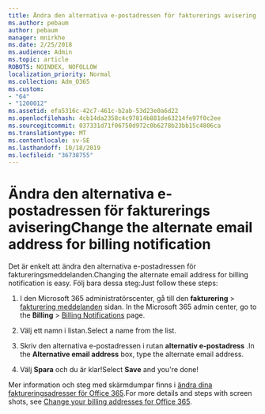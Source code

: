 ```yaml
---
title: Ändra den alternativa e-postadressen för fakturerings avisering
ms.author: pebaum
author: pebaum
manager: mnirkhe
ms.date: 2/25/2018
ms.audience: Admin
ms.topic: article
ROBOTS: NOINDEX, NOFOLLOW
localization_priority: Normal
ms.collection: Adm_O365
ms.custom:
- "64"
- "1200012"
ms.assetid: efa5316c-42c7-461c-b2ab-53d23e0a6d22
ms.openlocfilehash: 4cb14da2358c4c97814b881de63214fe97f0c2ee
ms.sourcegitcommit: 037331d71f06750d972c0b6278b23bb15c4806ca
ms.translationtype: MT
ms.contentlocale: sv-SE
ms.lasthandoff: 10/18/2019
ms.locfileid: "36738755"
---
```

# <a name="change-the-alternate-email-address-for-billing-notification"></a><span data-ttu-id="c1fb5-102">Ändra den alternativa e-postadressen för fakturerings avisering</span><span class="sxs-lookup"><span data-stu-id="c1fb5-102">Change the alternate email address for billing notification</span></span>

<span data-ttu-id="c1fb5-103">Det är enkelt att ändra den alternativa e-postadressen för faktureringsmeddelanden.</span><span class="sxs-lookup"><span data-stu-id="c1fb5-103">Changing the alternate email address for billing notification is easy.</span></span> <span data-ttu-id="c1fb5-104">Följ bara dessa steg:</span><span class="sxs-lookup"><span data-stu-id="c1fb5-104">Just follow these steps:</span></span>
  
1. <span data-ttu-id="c1fb5-105">I den Microsoft 365 administratörscenter, gå till den **fakturering** \> [fakturering meddelanden](https://go.microsoft.com/fwlink/p/?linkid=853212) sidan.  </span><span class="sxs-lookup"><span data-stu-id="c1fb5-105">In the Microsoft 365 admin center, go to the **Billing** \>  [Billing Notifications](https://go.microsoft.com/fwlink/p/?linkid=853212) page.</span></span>

2. <span data-ttu-id="c1fb5-106">Välj ett namn i listan.</span><span class="sxs-lookup"><span data-stu-id="c1fb5-106">Select a name from the list.</span></span>

3. <span data-ttu-id="c1fb5-107">Skriv den alternativa e-postadressen i rutan **alternativ e-postadress** .</span><span class="sxs-lookup"><span data-stu-id="c1fb5-107">In the **Alternative email address** box, type the alternate email address.</span></span>

4. <span data-ttu-id="c1fb5-108">Välj **Spara** och du är klar!</span><span class="sxs-lookup"><span data-stu-id="c1fb5-108">Select **Save** and you're done!</span></span>

<span data-ttu-id="c1fb5-109">Mer information och steg med skärmdumpar finns i [ändra dina faktureringsadresser för Office 365](https://docs.microsoft.com/office365/admin/subscriptions-and-billing/change-your-billing-addresses).</span><span class="sxs-lookup"><span data-stu-id="c1fb5-109">For more details and steps with screen shots, see [Change your billing addresses for Office 365](https://docs.microsoft.com/office365/admin/subscriptions-and-billing/change-your-billing-addresses).</span></span>
  